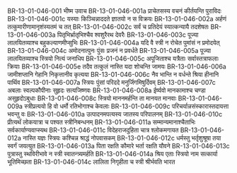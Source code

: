 BR-13-01-046-001	भीष्म उवाच
BR-13-01-046-001a	प्राचेतसस्य वचनं कीर्तयन्ति पुराविदः
BR-13-01-046-001c	यस्याः किञ्चिन्नाददते ज्ञातयो न स विक्रयः
BR-13-01-046-002a	अर्हणं तत्कुमारीणामानृशंस्यतमं च तत्
BR-13-01-046-002c	सर्वं च प्रतिदेयं स्यात्कन्यायै तदशेषतः
BR-13-01-046-003a	पितृभिर्भ्रातृभिश्चैव श्वशुरैरथ देवरैः
BR-13-01-046-003c	पूज्या लालयितव्याश्च बहुकल्याणमीप्सुभिः
BR-13-01-046-004a	यदि वै स्त्री न रोचेत पुमांसं न प्रमोदयेत्
BR-13-01-046-004c	अमोदनात्पुनः पुंसः प्रजनं न प्रवर्धते
BR-13-01-046-005a	पूज्या लालयितव्याश्च स्त्रियो नित्यं जनाधिप
BR-13-01-046-005c	अपूजिताश्च यत्रैताः सर्वास्तत्राफलाः क्रियाः
BR-13-01-046-005e	तदैव तत्कुलं नास्ति यदा शोचन्ति जामयः
BR-13-01-046-006a	जामीशप्तानि गेहानि निकृत्तानीव कृत्यया
BR-13-01-046-006c	नैव भान्ति न वर्धन्ते श्रिया हीनानि पार्थिव
BR-13-01-046-007a	स्त्रियः पुंसां परिददे मनुर्जिगमिषुर्दिवम्
BR-13-01-046-007c	अबलाः स्वल्पकौपीनाः सुहृदः सत्यजिष्णवः
BR-13-01-046-008a	ईर्ष्यवो मानकामाश्च चण्डा असुहृदोऽबुधाः
BR-13-01-046-008c	स्त्रियो माननमर्हन्ति ता मानयत मानवाः
BR-13-01-046-009a	स्त्रीप्रत्ययो हि वो धर्मो रतिभोगाश्च केवलाः
BR-13-01-046-009c	परिचर्यान्नसंस्कारास्तदायत्ता भवन्तु वः
BR-13-01-046-010a	उत्पादनमपत्यस्य जातस्य परिपालनम्
BR-13-01-046-010c	प्रीत्यर्थं लोकयात्रा च पश्यत स्त्रीनिबन्धनम्
BR-13-01-046-011a	सम्मान्यमानाश्चैताभिः सर्वकार्याण्यवाप्स्यथ
BR-13-01-046-011c	विदेहराजदुहिता चात्र श्लोकमगायत
BR-13-01-046-012a	नास्ति यज्ञः स्त्रियः कश्चिन्न श्राद्धं नोपवासकम्
BR-13-01-046-012c	धर्मस्तु भर्तृशुश्रूषा तया स्वर्गं जयत्युत
BR-13-01-046-013a	पिता रक्षति कौमारे भर्ता रक्षति यौवने
BR-13-01-046-013c	पुत्रास्तु स्थविरीभावे न स्त्री स्वातन्त्र्यमर्हति
BR-13-01-046-014a	श्रिय एताः स्त्रियो नाम सत्कार्या भूतिमिच्छता
BR-13-01-046-014c	लालिता निगृहीता च स्त्री श्रीर्भवति भारत
